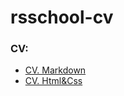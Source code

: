 # rsschool-cv

### CV:
* [CV. Markdown](https://doroshuk89.github.io/rsschool-cv/cv/)
* [CV. Html&Css](https://doroshuk89.github.io/rsschool-cv/)